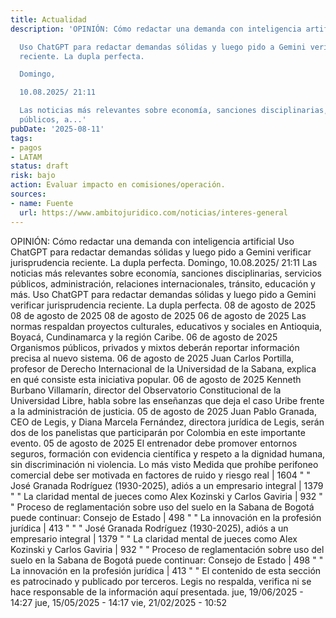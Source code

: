 ```yaml
---
title: Actualidad
description: 'OPINIÓN: Cómo redactar una demanda con inteligencia artificial

  Uso ChatGPT para redactar demandas sólidas y luego pido a Gemini verificar jurisprudencia
  reciente. La dupla perfecta.

  Domingo,

  10.08.2025/ 21:11

  Las noticias más relevantes sobre economía, sanciones disciplinarias, servicios
  públicos, a...'
pubDate: '2025-08-11'
tags:
- pagos
- LATAM
status: draft
risk: bajo
action: Evaluar impacto en comisiones/operación.
sources:
- name: Fuente
  url: https://www.ambitojuridico.com/noticias/interes-general
---
```

OPINIÓN: Cómo redactar una demanda con inteligencia artificial
Uso ChatGPT para redactar demandas sólidas y luego pido a Gemini verificar jurisprudencia reciente. La dupla perfecta.
Domingo,
10.08.2025/ 21:11
Las noticias más relevantes sobre economía, sanciones disciplinarias, servicios públicos, administración, relaciones internacionales, tránsito, educación y más.
Uso ChatGPT para redactar demandas sólidas y luego pido a Gemini verificar jurisprudencia reciente. La dupla perfecta.
08 de agosto de 2025
08 de agosto de 2025
08 de agosto de 2025
06 de agosto de 2025
Las normas respaldan proyectos culturales, educativos y sociales en Antioquia, Boyacá, Cundinamarca y la región Caribe.
06 de agosto de 2025
Organismos públicos, privados y mixtos deberán reportar información precisa al nuevo sistema.
06 de agosto de 2025
Juan Carlos Portilla, profesor de Derecho Internacional de la Universidad de la Sabana, explica en qué consiste esta iniciativa popular.
06 de agosto de 2025
Kenneth Burbano Villamarín, director del Observatorio Constitucional de la Universidad Libre, habla sobre las enseñanzas que deja el caso Uribe frente a la administración de justicia.
05 de agosto de 2025
Juan Pablo Granada, CEO de Legis, y Diana Marcela Fernández, directora jurídica de Legis, serán dos de los panelistas que participarán por Colombia en este importante evento.
05 de agosto de 2025
El entrenador debe promover entornos seguros, formación con evidencia científica y respeto a la dignidad humana, sin discriminación ni violencia.
Lo más visto
Medida que prohíbe perifoneo comercial debe ser motivada en factores de ruido y riesgo real | 1604 "
" José Granada Rodríguez (1930-2025), adiós a un empresario integral | 1379 "
" La claridad mental de jueces como Alex Kozinski y Carlos Gaviria | 932 "
" Proceso de reglamentación sobre uso del suelo en la Sabana de Bogotá puede continuar: Consejo de Estado | 498 "
" La innovación en la profesión jurídica | 413 "
"
" José Granada Rodríguez (1930-2025), adiós a un empresario integral | 1379 "
" La claridad mental de jueces como Alex Kozinski y Carlos Gaviria | 932 "
" Proceso de reglamentación sobre uso del suelo en la Sabana de Bogotá puede continuar: Consejo de Estado | 498 "
" La innovación en la profesión jurídica | 413 "
"
El contenido de esta sección es patrocinado y publicado por terceros. Legis no respalda, verifica ni se hace responsable de la información aquí presentada.
jue, 19/06/2025 - 14:27
jue, 15/05/2025 - 14:17
vie, 21/02/2025 - 10:52